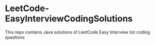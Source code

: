 # LeetCode-EasyInterviewCodingSolutions
This repo contains Java solutions of LeetCode Easy Interview list coding questions
